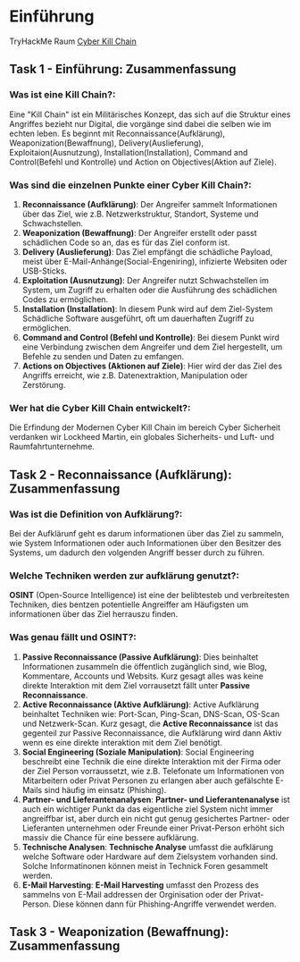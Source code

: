 # Einführung
TryHackMe Raum [Cyber Kill Chain](https://tryhackme.com/room/cyberkillchainzmt)  

## Task 1 - Einführung: Zusammenfassung
### Was ist eine Kill Chain?:  
Eine "Kill Chain" ist ein Militärisches Konzept, das sich auf die Struktur eines Angriffes bezieht nur Digital, die vorgänge sind dabei die selben wie im echten leben. Es beginnt mit Reconnaissance(Aufklärung), Weaponization(Bewaffnung), Delivery(Auslieferung), Exploitaion(Ausnutzung), Installation(Installation), Command and Control(Befehl und Kontrolle) und Action on Objectives(Aktion auf Ziele).


### Was sind die einzelnen Punkte einer Cyber Kill Chain?:
1. **Reconnaissance (Aufklärung)**: Der Angreifer sammelt Informationen über das Ziel, wie z.B. Netzwerkstruktur, Standort, Systeme und Schwachstellen.
2. **Weaponization (Bewaffnung)**: Der Angreifer erstellt oder passt schädlichen Code so an, das es für das Ziel conform ist.
3. **Delivery (Auslieferung)**: Das Ziel empfängt die schädliche Payload, meist über E-Mail-Anhänge(Social-Engeniring), infizierte Websiten oder USB-Sticks.
4. **Exploitation (Ausnutzung)**: Der Angreifer nutzt Schwachstellen im System, um Zugriff zu erhalten oder die Ausführung des schädlichen Codes zu ermöglichen.
5. **Installation (Installation)**: In diesem Punk wird auf dem Ziel-System Schädliche Software ausgeführt, oft um dauerhaften Zugriff zu ermöglichen.
6. **Command and Control (Befehl und Kontrolle)**: Bei diesem Punkt wird eine Verbindung zwischen dem Angreifer und dem Ziel hergestellt, um Befehle zu senden und Daten zu emfangen.
7. **Actions on Objectives (Aktionen auf Ziele)**: Hier wird der das Ziel des Angriffs erreicht, wie z.B. Datenextraktion, Manipulation oder Zerstörung.

### Wer hat die Cyber Kill Chain entwickelt?:
Die Erfindung der Modernen Cyber Kill Chain im bereich Cyber Sicherheit verdanken wir Lockheed Martin, ein globales Sicherheits- und Luft- und Raumfahrtunternehme.

## Task 2 - Reconnaissance (Aufklärung): Zusammenfassung
### Was ist die Definition von Aufklärung?:
Bei der Aufklärunf geht es darum informationen über das Ziel zu sammeln, wie System Informationen oder auch Informationen über den Besitzer des Systems, um dadurch den volgenden Angriff besser durch zu führen.

### Welche Techniken werden zur aufklärung genutzt?:
**OSINT** (Open-Source Intelligence) ist eine der belibtesteb und verbreitesten Techniken, dies bentzen potentielle Angreiffer am Häufigsten um informationen über das Ziel herrauszu finden.   

### Was genau fällt und OSINT?:
1. **Passive Reconnaissance (Passive Aufklärung)**: Dies beinhaltet Informationen zusammeln die öffentlich zugänglich sind, wie Blog, Kommentare, Accounts und Websits. Kurz gesagt alles was keine direkte Interaktion mit dem Ziel vorrausetzt fällt unter **Passive Reconnaissance**.
2. **Active Reconnaissance (Aktive Aufklärung)**: Active Aufklärung beinhaltet Techniken wie: Port-Scan, Ping-Scan, DNS-Scan, OS-Scan und Netzwerk-Scan. Kurz gesagt, die **Active Reconnaissance** ist das gegenteil zur Passive Reconnaissance, die Aufklärung wird dann Aktiv wenn es eine direkte interaktion mit dem Ziel benötigt.
3. **Social Engineering (Soziale Manipulation)**: Social Engineering beschreibt eine Technik die eine direkte Interaktion mit der Firma oder der Ziel Person vorraussetzt, wie z.B. Telefonate um Informationen von Mitarbeitern oder Privat Personen zu erlangen aber auch gefälschte E-Mails sind häufig im einsatz (Phishing).
4. **Partner- und Lieferantenanalysen**: **Partner- und Lieferantenanalyse** ist auch ein wichtiger Punkt da das eigentliche ziel System nicht immer angreiffbar ist, aber durch ein nicht gut genug gesichertes Partner- oder Lieferanten unternehmen oder Freunde einer Privat-Person erhöht sich massiv die Chance für eine bessere aufklärung.
5. **Technische Analysen**: **Technische Analyse** umfasst die aufklärung welche Software oder Hardware auf dem Zielsystem vorhanden sind. Solche Informatinonen können meist in Technick Foren gesammelt werden.
6. **E-Mail Harvesting**: **E-Mail Harvesting** umfasst den Prozess des sammelns von E-Mail addressen der Orginisation oder der Privat-Person. Diese können dann für Phishing-Angriffe verwendet werden.

## Task 3 - Weaponization (Bewaffnung): Zusammenfassung
